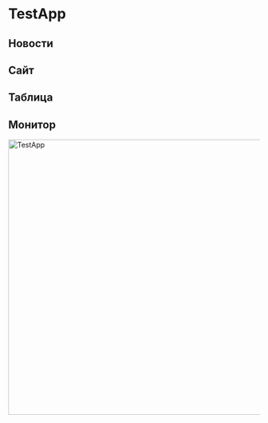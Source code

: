 # TestApp

## Новости
## Сайт
## Таблица
## Монитор


<img width="552" alt="TestApp" src="https://user-images.githubusercontent.com/56388642/141978256-05d49555-3eca-41fc-afeb-dfa04c87c203.png">

